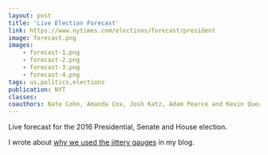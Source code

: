 ```yaml
---
layout: post
title: 'Live Election Forecast'
link: https://www.nytimes.com/elections/forecast/president
image: forecast.png
images:
    - forecast-1.png
    - forecast-2.png
    - forecast-3.png
    - forecast-4.png
tags: us,politics,elections
publication: NYT
classes:
coauthors: Nate Cohn, Amanda Cox, Josh Katz, Adam Pearce and Kevin Quealy
---
```


Live forecast for the 2016 Presidential, Senate and House election.

I wrote about [why we used the jittery gauges](https://vis4.net/blog/posts/jittery-gauges-election-forecast/) in my blog.

